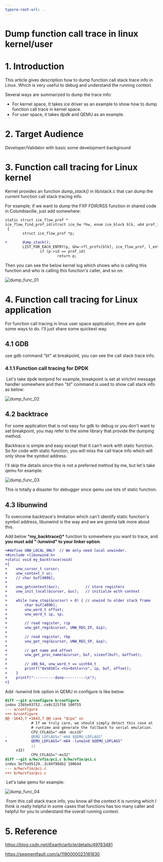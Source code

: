 ```yaml
---
typora-root-url: ..
---
```


# Dump function call trace in linux kernel/user

# 1. Introduction

This article gives description how to dump function call stack trace info in Linux. Which is very useful to debug and understand the running context.

Several ways are summarized to dump the trace info:

- For kernel space, It takes ice driver as an example to show how to dump function call trace in kernel space.
- For user space, it takes dpdk and QEMU as an example.

# 2. Target Audience

Developer/Validator with basic some development background

# 3. Function call tracing for Linux kernel

Kernel provides an function *dump_stack()* in lib/stack.c that can dump the current function call stack tracing info.

For example, if we want to dump the FXP FDIR/RSS function in shared code in Columbiaville, just add somewhere:

```diff
static struct ice_flow_prof *
ice_flow_find_prof_id(struct ice_hw *hw, enum ice_block blk, u64 prof_id)
 {
        struct ice_flow_prof *p;

+       dump_stack();
        LIST_FOR_EACH_ENTRY(p, &hw->fl_profs[blk], ice_flow_prof, l_entry)
                if (p->id == prof_id)
                        return p;
```

Then you can see the below kernel log which shows who is calling this function and who is calling this function's caller, and so on.

![dump_func_01](/images/dump_func_01.png)

# 4. Function call tracing for Linux application

For function call tracing in linux user space application, there are quite some ways to do. I'll just share some quickest way.

## 4.1 GDB

use gdb command "bt" at breakpoint, you can see the call stack trace info.

### 4.1.1 Function call tracing for DPDK

​    Let's take dpdk testpmd for example, breakpoint is set at virtchnl message handler somewhere and then "bt" command is used to show call stack info as below:

<img src="/images/dump_func_02.png" alt="dump_func_02"  />

## 4.2 backtrace

   For some application that is not easy for gdb to debug or you don't want to set breakpoint, you may refer to the some library that provide the dumping method.

   Backtrace is simple and easy except that it can't work with static function. So for code with static function, you will miss the call trace info which will only show the symbol address.

   I'll skip the details since this is not a preferred method by me, but let's take qemu for example:


![dump_func_03](/images/dump_func_03.png)

   This is totally a disaster for debugger since qemu use lots of static function.

## 4.3 libunwind

   To overcome backtrace's limitation which can't identify static function's symbol address, libunwind is the way and we are gonna talk more about this.

   Add below ***my_backtrace()\*** function to somewhere you want to trace, and **you must add "-lunwind" to your linker option**.

```diff
+#define UNW_LOCAL_ONLY  // We only need local unwinder.
+#include <libunwind.h>
+static void my_backtrace(void)
+{
+    unw_cursor_t cursor;
+    unw_context_t uc;
+    // char buf[4096];
+
+    unw_getcontext(&uc);            // store registers
+    unw_init_local(&cursor, &uc);   // initialze with context
+
+    while (unw_step(&cursor) > 0) { // unwind to older stack frame
+        char buf[4096];
+        unw_word_t offset;
+        unw_word_t ip, sp;
+
+        // read register, rip
+        unw_get_reg(&cursor, UNW_REG_IP, &ip);
+
+        // read register, rbp
+        unw_get_reg(&cursor, UNW_REG_SP, &sp);
+
+        // get name and offset
+        unw_get_proc_name(&cursor, buf, sizeof(buf), &offset);
+
+        // x86_64, unw_word_t == uint64_t
+        printf("0x%016lx <%s+0x%lx>\n", ip, buf, offset);
+    }
+    printf("----------done----------\n");
+}
```

Add -lunwind link option in QEMU in configure is like below:

```diff
diff --git a/configure b/configure
index 23b5e93752..ce8c321f58 100755
--- a/configure
+++ b/configure
@@ -1643,7 +1643,7 @@ case "$cpu" in
            # If we truly care, we should simply detect this case at
            # runtime and generate the fallback to serial emulation.
            CPU_CFLAGS="-m64 -mcx16"
-           QEMU_LDFLAGS="-m64 $QEMU_LDFLAGS"
+           QEMU_LDFLAGS="-m64 -lunwind $QEMU_LDFLAGS"
            ;;
     x32)
            CPU_CFLAGS="-mx32"
diff --git a/hw/vfio/pci.c b/hw/vfio/pci.c
index 5e75a95129..3c84f98db2 100644
--- a/hw/vfio/pci.c
+++ b/hw/vfio/pci.c
```



​    Let's take qemu for example:

![dump_func_04](/images/dump_func_04.png)

​    From this call stack trace info, you know all the context it is running which I think is really helpful in some cases that functions has too many caller and helpful for you to understand the overall running context.

# 5. Reference

https://blog.csdn.net/iEearth/article/details/49763481

https://segmentfault.com/a/1190000023181830
